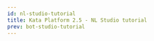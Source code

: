 ```yaml
---
id: nl-studio-tutorial
title: Kata Platform 2.5 - NL Studio tutorial
prev: bot-studio-tutorial
---
```

